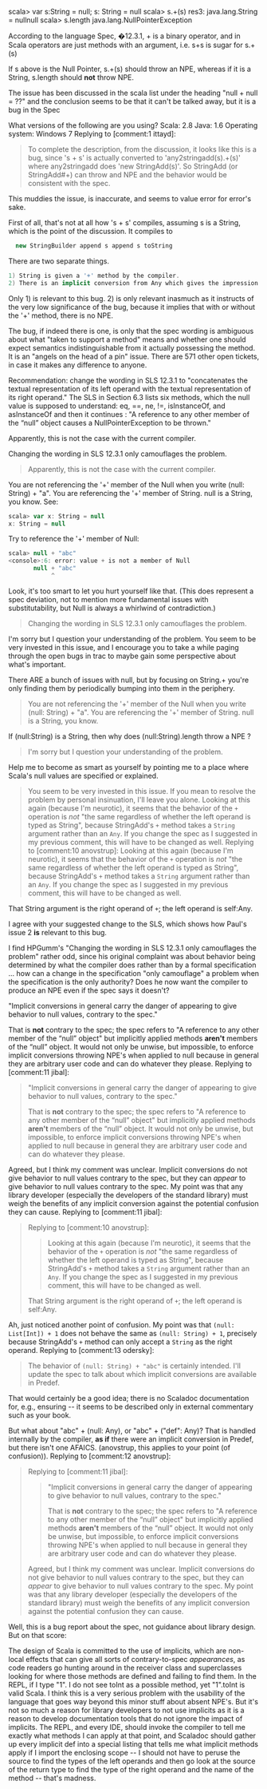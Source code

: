 scala> var s:String = null;
s: String = null
scala> s.+(s)
res3: java.lang.String = nullnull
scala> s.length
java.lang.NullPointerException

According to the language Spec, �12.3.1, + is a binary operator, and in Scala operators are just methods with an argument, i.e. 
    s+s is sugar for s.+(s) 

If s above is the Null Pointer, s.+(s) should throw an NPE,
whereas if it is a String, s.length should **not** throw NPE.

The issue has been discussed in the scala list under the heading 
"null + null = ??" and the conclusion seems to be that it can't be talked away, but it is a bug in the Spec

What versions of the following are you using?
Scala: 2.8
Java: 1.6
Operating system: Windows 7
Replying to [comment:1 ittayd]:
> To complete the description, from the discussion, it looks like this is a bug, since 's + s' is actually converted to 'any2stringadd(s).+(s)' where any2stringadd does 'new StringAdd(s)'. So StringAdd (or StringAdd#+) can throw and NPE and the behavior would be consistent with the spec.

This muddies the issue, is inaccurate, and seems to value error for error's sake.

First of all, that's not at all how 's + s' compiles, assuming s is a String, which is the point of the discussion.  It compiles to
```scala
  new StringBuilder append s append s toString
```

There are two separate things.

```scala
1) String is given a '+' method by the compiler.
2) There is an implicit conversion from Any which gives the impression everything has a '+' method.
```
Only 1) is relevant to this bug.  2) is only relevant inasmuch as it instructs of the very low significance of the bug, because it implies that with or without the '+' method, there is no NPE.

The bug, if indeed there is one, is only that the spec wording is ambiguous about what "taken to support a method" means and whether one should expect semantics indistinguishable from it actually possessing the method.  It is an "angels on the head of a pin" issue.  There are 571 other open tickets, in case it makes any difference to anyone.

Recommendation: change the wording in SLS 12.3.1 to "concatenates the textual representation of its left operand with the textual representation of its right operand."
The SLS in Section 6.3 lists six methods, which the null value is supposed to understand:
     eq, ==, ne, !=, isInstanceOf, and asInstanceOf
and then it continues :
  "A reference to any other member of the “null” object causes a NullPointerException to be thrown."

Apparently, this is not the case with the current compiler.

Changing the wording in SLS 12.3.1 only camouflages the problem.
> Apparently, this is not the case with the current compiler. 

You are not referencing the '+' member of the Null when you write (null: String) + "a".  You are referencing the '+' member of String.  null is a String, you know.  See:
```scala
scala> var x: String = null
x: String = null
```
Try to reference the '+' member of Null:
```scala
scala> null + "abc"        
<console>:6: error: value + is not a member of Null
       null + "abc"
            ^  
```
Look, it's too smart to let you hurt yourself like that.  (This does represent a spec deviation, not to mention more fundamental issues with substitutability, but Null is always a whirlwind of contradiction.)

> Changing the wording in SLS 12.3.1 only camouflages the problem. 

I'm sorry but I question your understanding of the problem.  You seem to be very invested in this issue, and I encourage you to take a while paging through the open bugs in trac to maybe gain some perspective about what's important.

There ARE a bunch of issues with null, but by focusing on String.+ you're only finding them by periodically bumping into them in the periphery.
> You are not referencing the '+' member of the Null when you 
> write (null: String) + "a". You are referencing the '+' 
> member of String. null is a String, you know.

If (null:String) is a String, then why does (null:String).length throw a NPE ?  

> I'm sorry but I question your understanding of the problem. 

Help me to become as smart as yourself by pointing me to a place where Scala's null values are specified or explained.

> You seem to be very invested in this issue. 
If you mean to resolve the problem by personal insinuation, I'll leave you alone.
Looking at this again (because I'm neurotic), it seems that the behavior of the `+` operation is *not* "the same regardless of whether the left operand is typed as String", because StringAdd's `+` method takes a `String` argument rather than an `Any`. If you change the spec as I suggested in my previous comment, this will have to be changed as well.
Replying to [comment:10 anovstrup]:
> Looking at this again (because I'm neurotic), it seems that the behavior of the `+` operation is *not* "the same regardless of whether the left operand is typed as String", because StringAdd's `+` method takes a `String` argument rather than an `Any`. If you change the spec as I suggested in my previous comment, this will have to be changed as well.

That String argument is the right operand of `+`; the left operand is self:Any.

I agree with your suggested change to the SLS, which shows how Paul's issue 2 **is** relevant to this bug.

I find HPGumm's "Changing the wording in SLS 12.3.1 only camouflages the problem" rather odd, since his original complaint was about behavior being determined by what the compiler does rather than by a formal specification ... how can a change in the specification "only camouflage" a problem when the specification is the only authority? Does he now want the compiler to produce an NPE even if the spec says it doesn't?

"Implicit conversions in general carry the danger of appearing to give behavior to null values, contrary to the spec."

That is **not** contrary to the spec; the spec refers to "A reference to any other member of the “null” object" but implicitly applied methods **aren't** members of the “null” object. It would not only be unwise, but impossible, to enforce implicit conversions throwing NPE's when applied to null because in general they are arbitrary user code and can do whatever they please.
Replying to [comment:11 jibal]:
> "Implicit conversions in general carry the danger of appearing to give behavior to null values, contrary to the spec."
> 
> That is **not** contrary to the spec; the spec refers to "A reference to any other member of the “null” object" but implicitly applied methods **aren't** members of the “null” object. It would not only be unwise, but impossible, to enforce implicit conversions throwing NPE's when applied to null because in general they are arbitrary user code and can do whatever they please.

Agreed, but I think my comment was unclear.  Implicit conversions do not give behavior to null values contrary to the spec, but they can *appear* to give behavior to null values contrary to the spec. My point was that any library developer (especially the developers of the standard library) must weigh the benefits of any implicit conversion against the potential confusion they can cause.
Replying to [comment:11 jibal]:
> Replying to [comment:10 anovstrup]:
> > Looking at this again (because I'm neurotic), it seems that the behavior of the `+` operation is *not* "the same regardless of whether the left operand is typed as String", because StringAdd's `+` method takes a `String` argument rather than an `Any`. If you change the spec as I suggested in my previous comment, this will have to be changed as well.
> 
> That String argument is the right operand of `+`; the left operand is self:Any.

Ah, just noticed another point of confusion.  My point was that ` (null: List[Int]) + 1 ` does not behave the same as ` (null: String) + 1 `, precisely because StringAdd's `+` method can only accept a `String` as the right operand.
Replying to [comment:13 odersky]:
> The behavior of `(null: String) + "abc"` is certainly intended. I'll update the spec to talk about which implicit conversions are available in Predef.

That would certainly be a good idea; there is no Scaladoc documentation for, e.g., ensuring -- it seems to be described only in external commentary such as your book.

But what about "abc" + (null: Any), or "abc" + ("def": Any)? That is handled internally by the compiler, **as if** there were an implicit conversion in Predef, but there isn't one AFAICS. (anovstrup, this applies to your point (of confusion)).
Replying to [comment:12 anovstrup]:
> Replying to [comment:11 jibal]:
> > "Implicit conversions in general carry the danger of appearing to give behavior to null values, contrary to the spec."
> > 
> > That is **not** contrary to the spec; the spec refers to "A reference to any other member of the “null” object" but implicitly applied methods **aren't** members of the “null” object. It would not only be unwise, but impossible, to enforce implicit conversions throwing NPE's when applied to null because in general they are arbitrary user code and can do whatever they please.
> 
> Agreed, but I think my comment was unclear.  Implicit conversions do not give behavior to null values contrary to the spec, but they can *appear* to give behavior to null values contrary to the spec. My point was that any library developer (especially the developers of the standard library) must weigh the benefits of any implicit conversion against the potential confusion they can cause.

Well, this is a bug report about the spec, not guidance about library design. But on that score:

The design of Scala is committed to the use of implicits, which are non-local effects that can give all sorts of contrary-to-spec *appearances*, as code readers go hunting around in the receiver class and superclasses looking for where those methods are defined and failing to find them. In the REPL, if I type "1".<TAB> I do not see toInt as a possible method, yet "1".toInt is valid Scala. I think this is a very serious problem with the usability of the language that goes way beyond this minor stuff about absent NPE's. But it's not so much a reason for library developers to not use implicits as it is a reason to develop documentation tools that do not ignore the impact of implicits. The REPL, and every IDE, should invoke the compiler to tell me exactly what methods I can apply at that point, and Scaladoc should gather up every implicit def into a special listing that tells me what implicit methods apply if I import the enclosing scope -- I should not have to peruse the source to find the types of the left operands and then go look at the source of the return type to find the type of the right operand and the name of the method -- that's madness.
